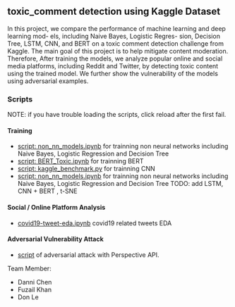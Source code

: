 ## toxic_comment detection using Kaggle Dataset

In this project, we compare the performance of machine learning and deep learning mod- els, including Naive Bayes, Logistic Regres- sion, Decision Tree, LSTM, CNN, and BERT on a toxic comment detection challenge from Kaggle. The main goal of this project is to help mitigate content moderation. Therefore, After training the models, we analyze popular online and social media platforms, including Reddit and Twitter, by detecting toxic content using the trained model. We further show the vulnerability of the models using adversarial examples.


### Scripts
NOTE: if you have trouble loading the scripts, click reload after the first fail. 

#### Training
- [script: non_nn_models.ipynb](https://github.com/dchen236/toxic_comment/blob/master/non_nn_models.ipynb) for trainning non neural networks including Naive Bayes, Logistic Regression and Decision Tree
- [script: BERT_Toxic.ipynb](https://github.com/dchen236/toxic_comment/blob/master/BERT_Toxic.ipynb) for trainning BERT
- [script: kaggle_benchmark.py](https://github.com/dchen236/toxic_comment/blob/master/kaggle_benchmark.py) for trainning CNN
- [script: non_nn_models.ipynb](https://github.com/dchen236/toxic_comment/blob/master/non_nn_models.ipynb) for trainning non neural networks including Naive Bayes, Logistic Regression and Decision Tree
TODO: add LSTM, CNN + BERT , t-SNE

#### Social / Online Platform Analysis
- [covid19-tweet-eda.ipynb](https://github.com/dchen236/toxic_comment/blob/master/covid19-tweet-eda.ipynb) covid19 related tweets EDA

#### Adversarial Vulnerability Attack
- [script](https://github.com/dchen236/toxic_comment/blob/master/Perspective_API.ipynb) of adversarial attack with Perspective API.

Team Member: 
- Danni Chen
- Fuzail Khan
- Don Le

